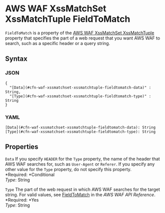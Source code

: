 # AWS WAF XssMatchSet XssMatchTuple FieldToMatch<a name="aws-properties-waf-xssmatchset-xssmatchtuple-fieldtomatch"></a>

`FieldToMatch` is a property of the [AWS WAF XssMatchSet XssMatchTuple](aws-properties-waf-xssmatchset-xssmatchtuple.md) property that specifies the part of a web request that you want AWS WAF to search, such as a specific header or a query string\.

## Syntax<a name="w3ab2c21c14e1791b5"></a>

### JSON<a name="aws-properties-waf-xssmatchset-xssmatchtuple-fieldtomatch-syntax.json"></a>

```
{
  "[Data](#cfn-waf-xssmatchset-xssmatchtuple-fieldtomatch-data)" : String,
  "[Type](#cfn-waf-xssmatchset-xssmatchtuple-fieldtomatch-type)" : String
}
```

### YAML<a name="aws-properties-waf-xssmatchset-xssmatchtuple-fieldtomatch-syntax.yaml"></a>

```
[Data](#cfn-waf-xssmatchset-xssmatchtuple-fieldtomatch-data): String
[Type](#cfn-waf-xssmatchset-xssmatchtuple-fieldtomatch-type): String
```

## Properties<a name="w3ab2c21c14e1791b7"></a>

`Data`  <a name="cfn-waf-xssmatchset-xssmatchtuple-fieldtomatch-data"></a>
If you specify `HEADER` for the `Type` property, the name of the header that AWS WAF searches for, such as `User-Agent` or `Referer`\. If you specify any other value for the `Type` property, do not specify this property\.  
*Required: *Conditional  
*Type*: String

`Type`  <a name="cfn-waf-xssmatchset-xssmatchtuple-fieldtomatch-type"></a>
The part of the web request in which AWS WAF searches for the target string\. For valid values, see [FieldToMatch](http://docs.aws.amazon.com/waf/latest/APIReference/API_FieldToMatch.html) in the *AWS WAF API Reference*\.  
*Required: *Yes  
*Type*: String